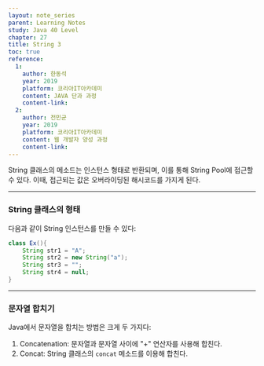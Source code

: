 ```yaml
---
layout: note_series
parent: Learning Notes
study: Java 40 Level
chapter: 27
title: String 3
toc: true
reference:
  1:
    author: 한동석
    year: 2019
    platform: 코리아IT아카데미
    content: JAVA 단과 과정
    content-link:
  2:
    author: 전민균
    year: 2019
    platform: 코리아IT아카데미
    content: 웹 개발자 양성 과정
    content-link: 
---
```

String 클래스의 메소드는 인스턴스 형태로 반환되며, 이를 통해 String Pool에 접근할 수 있다. 이때, 접근되는 값은 오버라이딩된 해시코드를 가지게 된다.

---

### String 클래스의 형태

다음과 같이 String 인스턴스를 만들 수 있다:

```java
class Ex(){
    String str1 = "A";
    String str2 = new String("a");
    String str3 = "";
    String str4 = null;
}
```

---

### 문자열 합치기

Java에서 문자열을 합치는 방법은 크게 두 가지다:

1. Concatenation: 문자열과 문자열 사이에 "+" 연산자를 사용해 합친다.
2. Concat: String 클래스의 `concat` 메소드를 이용해 합친다.

